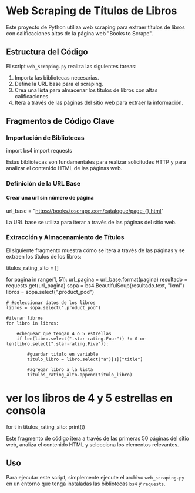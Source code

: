 # Web Scraping de Títulos de Libros

Este proyecto de Python utiliza web scraping para extraer títulos de libros con calificaciones altas de la página web "Books to Scrape".

## Estructura del Código

El script `web_scraping.py` realiza las siguientes tareas:

1. Importa las bibliotecas necesarias.
2. Define la URL base para el scraping.
3. Crea una lista para almacenar los títulos de libros con altas calificaciones.
4. Itera a través de las páginas del sitio web para extraer la información.

## Fragmentos de Código Clave

### Importación de Bibliotecas

import bs4
import requests

Estas bibliotecas son fundamentales para realizar solicitudes HTTP y para analizar el contenido HTML de las páginas web.

### Definición de la URL Base

#### Crear una url sin número de página
url_base = "https://books.toscrape.com/catalogue/page-{}.html"

La URL base se utiliza para iterar a través de las páginas del sitio web.

### Extracción y Almacenamiento de Títulos

El siguiente fragmento muestra cómo se itera a través de las páginas y se extraen los títulos de los libros:

titulos_rating_alto = []

for pagina in range(1, 51):
    url_pagina = url_base.format(pagina)
    resultado = requests.get(url_pagina)
    sopa = bs4.BeautifulSoup(resultado.text, "lxml")
    libros = sopa.select(".product_pod")

    # #seleccionar datos de los libros
    libros = sopa.select(".product_pod")

    #iterar libros
    for libro in libros:

        #chequear que tengan 4 o 5 estrellas
        if len(libro.select(".star-rating.Four")) != 0 or len(libro.select(".star-rating.Five")):

            #guardar titulo en variable
            titulo_libro = libro.select("a")[1]["title"]

            #agregar libro a la lista
            titulos_rating_alto.append(titulo_libro)

# ver los libros de 4 y 5 estrellas en consola
for t in titulos_rating_alto:
    print(t)

Este fragmento de código itera a través de las primeras 50 páginas del sitio web, analiza el contenido HTML y selecciona los elementos relevantes.

## Uso

Para ejecutar este script, simplemente ejecute el archivo `web_scraping.py` en un entorno que tenga instaladas las bibliotecas `bs4` y `requests`.


